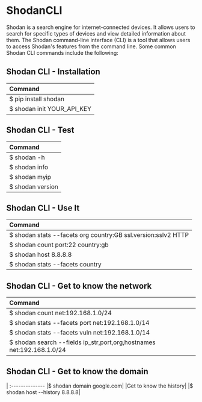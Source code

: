 # ShodanCLI

Shodan is a search engine for internet-connected devices. It allows users to search for specific types of devices and view detailed information about them. The Shodan command-line interface (CLI) is a tool that allows users to access Shodan's features from the command line. Some common Shodan CLI commands include the following:

## Shodan CLI - Installation
| Command     |
| :-------------- 
|  $ pip install shodan|
| $ shodan init YOUR_API_KEY|

## Shodan CLI - Test
| Command     |
| :-------------- 
| $ shodan -h |
|$ shodan info|
|$ shodan myip|
|$ shodan version|

## Shodan CLI - Use It
| Command     |
| :-------------- 
|$ shodan stats --facets org country:GB ssl.version:sslv2 HTTP|
|$ shodan count port:22 country:gb|
|$ shodan host 8.8.8.8|
|$ shodan stats --facets country|org apache|

## Shodan CLI - Get to know the network
| Command     |
| :-------------- 
|$ shodan count net:192.168.1.0/24|
|$ shodan stats --facets port net:192.168.1.0/14|
|$ shodan stats --facets vuln net:192.168.1.0/14|
|$ shodan search --fields ip_str,port,org,hostnames net:192.168.1.0/24|

## Shodan CLI - Get to know the domain
| :-------------- 
|$ shodan domain google.com|
|Get to know the history|
|$ shodan host --history 8.8.8.8|
